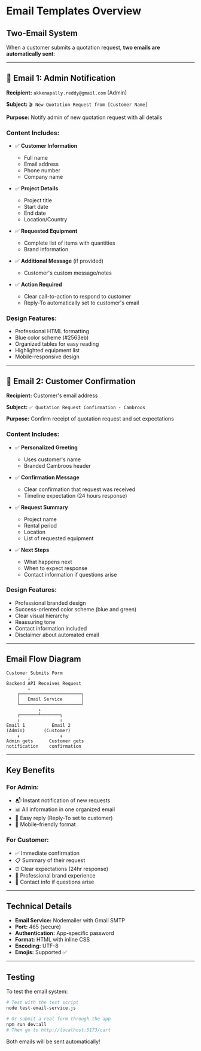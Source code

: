 # Email Templates Overview

## Two-Email System

When a customer submits a quotation request, **two emails are automatically sent**:

---

## 📧 Email 1: Admin Notification

**Recipient:** `akkenapally.reddy@gmail.com` (Admin)

**Subject:** `🎬 New Quotation Request from [Customer Name]`

**Purpose:** Notify admin of new quotation request with all details

### Content Includes:
- ✅ **Customer Information**
  - Full name
  - Email address
  - Phone number
  - Company name

- ✅ **Project Details**
  - Project title
  - Start date
  - End date
  - Location/Country

- ✅ **Requested Equipment**
  - Complete list of items with quantities
  - Brand information

- ✅ **Additional Message** (if provided)
  - Customer's custom message/notes

- ✅ **Action Required**
  - Clear call-to-action to respond to customer
  - Reply-To automatically set to customer's email

### Design Features:
- Professional HTML formatting
- Blue color scheme (#2563eb)
- Organized tables for easy reading
- Highlighted equipment list
- Mobile-responsive design

---

## 📧 Email 2: Customer Confirmation

**Recipient:** Customer's email address

**Subject:** `✅ Quotation Request Confirmation - Cambroos`

**Purpose:** Confirm receipt of quotation request and set expectations

### Content Includes:
- ✅ **Personalized Greeting**
  - Uses customer's name
  - Branded Cambroos header

- ✅ **Confirmation Message**
  - Clear confirmation that request was received
  - Timeline expectation (24 hours response)

- ✅ **Request Summary**
  - Project name
  - Rental period
  - Location
  - List of requested equipment

- ✅ **Next Steps**
  - What happens next
  - When to expect response
  - Contact information if questions arise

### Design Features:
- Professional branded design
- Success-oriented color scheme (blue and green)
- Clear visual hierarchy
- Reassuring tone
- Contact information included
- Disclaimer about automated email

---

## Email Flow Diagram

```
Customer Submits Form
        ↓
Backend API Receives Request
        ↓
    ┌───────────────────────┐
    │   Email Service       │
    └───────────────────────┘
            ↓
    ┌───────┴───────┐
    ↓               ↓
Email 1          Email 2
(Admin)       (Customer)
    ↓               ↓
Admin gets      Customer gets
notification    confirmation
```

---

## Key Benefits

### For Admin:
- 📬 Instant notification of new requests
- 📊 All information in one organized email
- 💬 Easy reply (Reply-To set to customer)
- 📱 Mobile-friendly format

### For Customer:
- ✅ Immediate confirmation
- 📋 Summary of their request
- ⏰ Clear expectations (24hr response)
- 🤝 Professional brand experience
- 📧 Contact info if questions arise

---

## Technical Details

- **Email Service:** Nodemailer with Gmail SMTP
- **Port:** 465 (secure)
- **Authentication:** App-specific password
- **Format:** HTML with inline CSS
- **Encoding:** UTF-8
- **Emojis:** Supported ✅

---

## Testing

To test the email system:

```bash
# Test with the test script
node test-email-service.js

# Or submit a real form through the app
npm run dev:all
# Then go to http://localhost:5173/cart
```

Both emails will be sent automatically!
